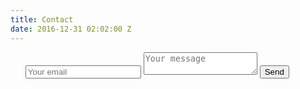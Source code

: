 ```yaml
---
title: Contact
date: 2016-12-31 02:02:00 Z
---
```


<form method="POST" action="http://formspree.io/hitech126@gmail.com">
    <ul class="form-style-1">
      <input type="email" name="email" placeholder="Your email">
      <textarea name="message" placeholder="Your message"></textarea>
      <button type="submit">Send</button>
    </ul>
</form>